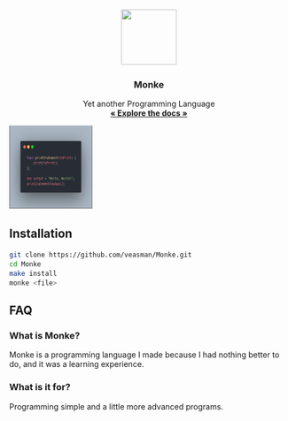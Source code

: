 <br />
<p align="center">
  <a href="https://github.com/veasman/Monke">
    <img src="https://emojipedia-us.s3.dualstack.us-west-1.amazonaws.com/thumbs/120/twitter/282/monkey_1f412.png" width="100" height="100">
  </a>

  <h3 align="center">Monke</h3>

  <p align="center">
    Yet another Programming Language
    <br />
    <a href="https://monke.readthedocs.io"><strong>« Explore the docs »</strong></a>
  </p>

  <img src="./res/monke.png" width="150" height="150">
</p>

## Installation
```bash
git clone https://github.com/veasman/Monke.git
cd Monke
make install
monke <file>
```

## FAQ

### What is Monke?
Monke is a programming language I made because I had nothing better to do, and it was a learning experience.

### What is it for?
Programming simple and a little more advanced programs.
